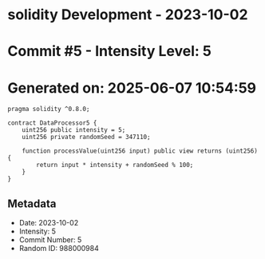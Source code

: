 ﻿# solidity Development - 2023-10-02
# Commit #5 - Intensity Level: 5
# Generated on: 2025-06-07 10:54:59
```solidity
pragma solidity ^0.8.0;

contract DataProcessor5 {
    uint256 public intensity = 5;
    uint256 private randomSeed = 347110;

    function processValue(uint256 input) public view returns (uint256) {
        return input * intensity + randomSeed % 100;
    }
}
```
## Metadata
- Date: 2023-10-02
- Intensity: 5
- Commit Number: 5
- Random ID: 988000984
